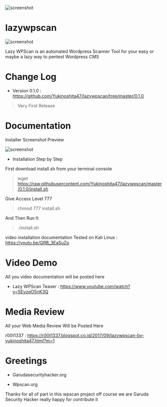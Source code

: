![screenshot](https://s-media-cache-ak0.pinimg.com/originals/40/bb/fc/40bbfccc6ff8587d252768f62b4dbc0c.jpg)

# lazywpscan

![screenshot](https://scontent-sin6-2.xx.fbcdn.net/v/t1.0-9/22050289_917179581769211_3256534237421873016_n.png?oh=4c48e3a25efde684e75ad13a5ee06267&oe=5A4CB62F)

Lazy WPScan is an automated Wordpress Scanner Tool for your easy or maybe a lazy way to pentest Wordpress CMS

# Change Log
- Version 0.1.0 : https://github.com/Yukinoshita47/lazywpscan/tree/master/0.1.0
> Very First Release

# Documentation

Installer Screenshot Preview

![screenshot](https://scontent-sin6-2.xx.fbcdn.net/v/t1.0-9/21767903_917967951690374_1419084752251033568_n.png?oh=132292bbb4b03ecf051a79b17e26b13a&oe=5A837E78)

- Installation Step by Step

First download install.sh from your terminal console

> wget https://raw.githubusercontent.com/Yukinoshita47/lazywpscan/master/0.1.0/install.sh

Give Access Level 777

> chmod 777 install.sh

And Then Run It

> ./install.sh

video installation documentation Tested on Kali Linux : https://youtu.be/QRB_3EaSuZo

# Video Demo
All you video documentation will be posted here

- Lazy WPScan Teaser : https://www.youtube.com/watch?v=SEyzqO5nK3Q

# Media Review
All your Web Media Review Will be Posted Here

r00t1337 : https://r00t1337.blogspot.co.id/2017/09/lazywpscan-by-yukinoshita47.html?m=1

# Greetings

- Garudasecurityhacker.org 

- Wpscan.org

Thanks for all of part in this wpscan project off course we are Garuda Security Hacker really happy for contribute it
